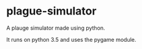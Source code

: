 # plague-simulator
A plauge simulator made using python.

It runs on python 3.5 and uses the pygame module.
